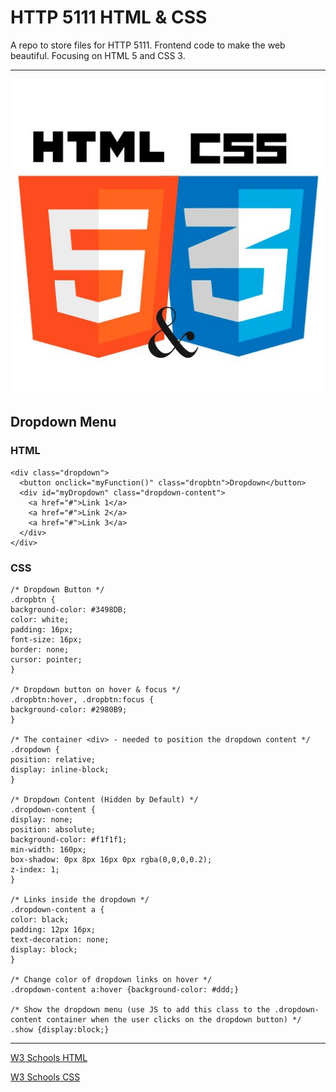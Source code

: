 # HTTP 5111 HTML & CSS

A repo to store files for HTTP 5111. Frontend code to make the web beautiful.
Focusing on HTML 5 and CSS 3.

---
![HTML, CSS](html-css.jpg)
## Dropdown Menu
### HTML
```
<div class="dropdown">
  <button onclick="myFunction()" class="dropbtn">Dropdown</button>
  <div id="myDropdown" class="dropdown-content">
    <a href="#">Link 1</a>
    <a href="#">Link 2</a>
    <a href="#">Link 3</a>
  </div>
</div>
```

### CSS
  ```
  /* Dropdown Button */
.dropbtn {
  background-color: #3498DB;
  color: white;
  padding: 16px;
  font-size: 16px;
  border: none;
  cursor: pointer;
}

/* Dropdown button on hover & focus */
.dropbtn:hover, .dropbtn:focus {
  background-color: #2980B9;
}

/* The container <div> - needed to position the dropdown content */
.dropdown {
  position: relative;
  display: inline-block;
}

/* Dropdown Content (Hidden by Default) */
.dropdown-content {
  display: none;
  position: absolute;
  background-color: #f1f1f1;
  min-width: 160px;
  box-shadow: 0px 8px 16px 0px rgba(0,0,0,0.2);
  z-index: 1;
}

/* Links inside the dropdown */
.dropdown-content a {
  color: black;
  padding: 12px 16px;
  text-decoration: none;
  display: block;
}

/* Change color of dropdown links on hover */
.dropdown-content a:hover {background-color: #ddd;}

/* Show the dropdown menu (use JS to add this class to the .dropdown-content container when the user clicks on the dropdown button) */
.show {display:block;}
```
---

[W3 Schools HTML](https://www.w3schools.com/html/default.asp)

[W3 Schools CSS](https://www.w3schools.com/css/default.asp)
